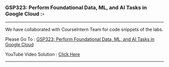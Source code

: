 ### GSP323: Perform Foundational Data, ML, and AI Tasks in Google Cloud :-

----------------------------------------------------------------------------------------------------------------------------------------------

We have collaborated with CourseIntern Team for code snippets of the labs.

Please Go To : [GSP323: Perform Foundational Data, ML, and AI Tasks in Google Cloud](https://www.courseintern.com/post/qwiklabs/challenge-labs/gsp323-perform-foundational-data-ml-and-ai-tasks-in-google-cloud/)

YouTube Video Solution : [Click Here](https://bit.ly/3eV0i7V)

----------------------------------------------------------------------------------------------------------------------------------------------
